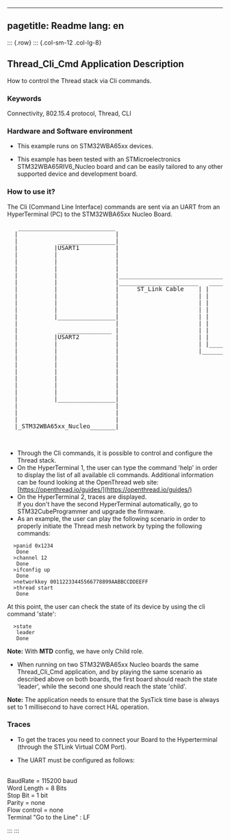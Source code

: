 
---
pagetitle: Readme
lang: en
---
::: {.row}
::: {.col-sm-12 .col-lg-8}

## __Thread_Cli_Cmd Application Description__

How to control the Thread stack via Cli commands.

### __Keywords__

Connectivity, 802.15.4 protocol, Thread, CLI 

### __Hardware and Software environment__

* This example runs on STM32WBA65xx devices.  

* This example has been tested with an STMicroelectronics STM32WBA65RIV6_Nucleo board and can be easily tailored to any other supported device and development board.  

### __How to use it?__
  
The Cli (Command Line Interface) commands are sent via an UART from an HyperTerminal (PC) to the STM32WBA65xx Nucleo Board.  
       
 
<pre>
   ___________________________ 
  |                           |                               
  |           ________________|                                _____________________________________
  |          |USART1          |                               |     HyperTerminal 1                 |
  |          |                |                               |=> Used to ctrl the stack via Cli Cmd|
  |          |                |                               |                                     |
  |          |                |                               |                                     |
  |          |                |_______________________________|                                     |
  |          |                |______________________   ______| ST_Link virtual port                |
  |          |                |     ST_Link Cable    | |      |                                     |             
  |          |                |                      | |      |                                     |
  |          |                |                      | |      |                                     |
  |          |                |                      | |      |                                     |             
  |          |________________|                      | |      |_____________________________________|          
  |                           |                      | |       
  |           _______________ |                      | |       _____________________________________
  |          |USART2          |                      | |      |     HyperTerminal 2 (Optional)      |
  |          |                |                      | |______|=> Used to display traces            |   
  |          |                |                      |________|                                     |
  |          |                |                               |                                     | 
  |          |                |                               |                                     |
  |          |                |                               |                                     |             
  |          |                |                               |                                     |
  |          |                |                               |                                     |          
  |          |                |                               |                                     |           
  |          |________________|                               |_____________________________________|          
  |                           |                                                         
  |                           |                      
  |                           |                      
  |_STM32WBA65xx_Nucleo_______|                      
                 

</pre>  


- Through the Cli commands, it is possible to control and configure the Thread stack.
- On the HyperTerminal 1, the user can type the command 'help' in order to display the list of 
all available cli commands. Additional information can be found looking at the OpenThread 
web site: [https://openthread.io/guides/](https://openthread.io/guides/) 
- On the HyperTerminal 2, traces are displayed.  
If you don't have the second HyperTerminal automatically, go to STM32CubeProgrammer and upgrade the firmware.  
- As an example, the user can play the following scenario in order to properly initiate the Thread mesh network by typing the following commands: 
```
  >panid 0x1234
   Done
  >channel 12
   Done
  >ifconfig up
   Done
  >networkkey 00112233445566778899AABBCCDDEEFF
  >thread start
   Done
```  

At this point, the user can check the state of its device by using the cli command 'state':
```
  >state
   leader
   Done
```
**Note:** With **MTD** config, we have only Child role.  

- When running on two STM32WBA65xx Nucleo boards the same Thread_Cli_Cmd application, and by playing the same scenario as described above on both boards, the first board should reach the state 'leader', while the second one should reach the state 'child'. 
 
  
**Note:** The application needs to ensure that the SysTick time base is always set to 1 millisecond to have correct HAL operation.    
  

### __Traces__

* To get the traces you need to connect your Board to the Hyperterminal (through the STLink Virtual COM Port).  

* The UART must be configured as follows:  
<br>
BaudRate       = 115200 baud</br>
Word Length    = 8 Bits</br>
Stop Bit       = 1 bit</br>
Parity         = none</br>
Flow control   = none</br>
Terminal   "Go to the Line" : LF 
 


:::
:::

